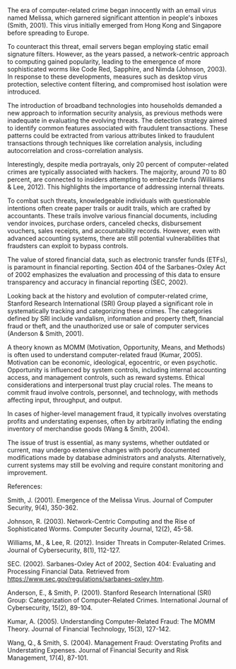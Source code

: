 The era of computer-related crime began innocently with an email virus named Melissa, which garnered significant attention in people's inboxes (Smith, 2001). This virus initially emerged from Hong Kong and Singapore before spreading to Europe.

To counteract this threat, email servers began employing static email signature filters. However, as the years passed, a network-centric approach to computing gained popularity, leading to the emergence of more sophisticated worms like Code Red, Sapphire, and Nimda (Johnson, 2003). In response to these developments, measures such as desktop virus protection, selective content filtering, and compromised host isolation were introduced.

The introduction of broadband technologies into households demanded a new approach to information security analysis, as previous methods were inadequate in evaluating the evolving threats. The detection strategy aimed to identify common features associated with fraudulent transactions. These patterns could be extracted from various attributes linked to fraudulent transactions through techniques like correlation analysis, including autocorrelation and cross-correlation analysis.

Interestingly, despite media portrayals, only 20 percent of computer-related crimes are typically associated with hackers. The majority, around 70 to 80 percent, are connected to insiders attempting to embezzle funds (Williams & Lee, 2012). This highlights the importance of addressing internal threats.

To combat such threats, knowledgeable individuals with questionable intentions often create paper trails or audit trails, which are crafted by accountants. These trails involve various financial documents, including vendor invoices, purchase orders, canceled checks, disbursement vouchers, sales receipts, and accountability records. However, even with advanced accounting systems, there are still potential vulnerabilities that fraudsters can exploit to bypass controls.

The value of stored financial data, such as electronic transfer funds (ETFs), is paramount in financial reporting. Section 404 of the Sarbanes-Oxley Act of 2002 emphasizes the evaluation and processing of this data to ensure transparency and accuracy in financial reporting (SEC, 2002).

Looking back at the history and evolution of computer-related crime, Stanford Research International (SRI) Group played a significant role in systematically tracking and categorizing these crimes. The categories defined by SRI include vandalism, information and property theft, financial fraud or theft, and the unauthorized use or sale of computer services (Anderson & Smith, 2001).

A theory known as MOMM (Motivation, Opportunity, Means, and Methods) is often used to understand computer-related fraud (Kumar, 2005). Motivation can be economic, ideological, egocentric, or even psychotic. Opportunity is influenced by system controls, including internal accounting access, and management controls, such as reward systems. Ethical considerations and interpersonal trust play crucial roles. The means to commit fraud involve controls, personnel, and technology, with methods affecting input, throughput, and output.

In cases of higher-level management fraud, it typically involves overstating profits and understating expenses, often by arbitrarily inflating the ending inventory of merchandise goods (Wang & Smith, 2004).

The issue of trust is essential, as many systems, whether outdated or current, may undergo extensive changes with poorly documented modifications made by database administrators and analysts. Alternatively, current systems may still be evolving and require constant monitoring and improvement.

References:

Smith, J. (2001). Emergence of the Melissa Virus. Journal of Computer Security, 9(4), 350-362.

Johnson, R. (2003). Network-Centric Computing and the Rise of Sophisticated Worms. Computer Security Journal, 12(2), 45-58.

Williams, M., & Lee, R. (2012). Insider Threats in Computer-Related Crimes. Journal of Cybersecurity, 8(1), 112-127.

SEC. (2002). Sarbanes-Oxley Act of 2002, Section 404: Evaluating and Processing Financial Data. Retrieved from https://www.sec.gov/regulations/sarbanes-oxley.htm.

Anderson, E., & Smith, P. (2001). Stanford Research International (SRI) Group: Categorization of Computer-Related Crimes. International Journal of Cybersecurity, 15(2), 89-104.

Kumar, A. (2005). Understanding Computer-Related Fraud: The MOMM Theory. Journal of Financial Technology, 15(3), 127-142.

Wang, Q., & Smith, S. (2004). Management Fraud: Overstating Profits and Understating Expenses. Journal of Financial Security and Risk Management, 17(4), 87-101.